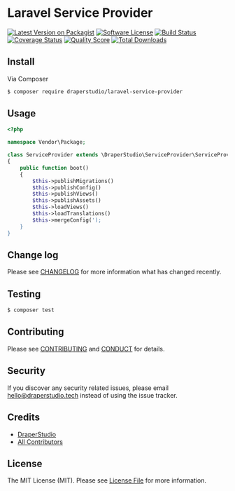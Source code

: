 # Laravel Service Provider

[![Latest Version on Packagist][ico-version]][link-packagist]
[![Software License][ico-license]](LICENSE.md)
[![Build Status][ico-travis]][link-travis]
[![Coverage Status][ico-scrutinizer]][link-scrutinizer]
[![Quality Score][ico-code-quality]][link-code-quality]
[![Total Downloads][ico-downloads]][link-downloads]

## Install

Via Composer

``` bash
$ composer require draperstudio/laravel-service-provider
```

## Usage

``` php
<?php

namespace Vendor\Package;

class ServiceProvider extends \DraperStudio\ServiceProvider\ServiceProvider
{
    public function boot()
    {
        $this->publishMigrations()
        $this->publishConfig()
        $this->publishViews()
        $this->publishAssets()
        $this->loadViews()
        $this->loadTranslations()
        $this->mergeConfig(');
    }
}
```

## Change log

Please see [CHANGELOG](CHANGELOG.md) for more information what has changed recently.

## Testing

``` bash
$ composer test
```

## Contributing

Please see [CONTRIBUTING](.github/CONTRIBUTING.md) and [CONDUCT](CONDUCT.md) for details.

## Security

If you discover any security related issues, please email hello@draperstudio.tech instead of using the issue tracker.

## Credits

- [DraperStudio][link-author]
- [All Contributors][link-contributors]

## License

The MIT License (MIT). Please see [License File](LICENSE.md) for more information.

[ico-version]: https://img.shields.io/packagist/v/DraperStudio/laravel-service-provider.svg?style=flat-square
[ico-license]: https://img.shields.io/badge/license-MIT-brightgreen.svg?style=flat-square
[ico-travis]: https://img.shields.io/travis/DraperStudio/Laravel-Service-Provider/master.svg?style=flat-square
[ico-scrutinizer]: https://img.shields.io/scrutinizer/coverage/g/DraperStudio/laravel-service-provider.svg?style=flat-square
[ico-code-quality]: https://img.shields.io/scrutinizer/g/DraperStudio/laravel-service-provider.svg?style=flat-square
[ico-downloads]: https://img.shields.io/packagist/dt/DraperStudio/laravel-service-provider.svg?style=flat-square

[link-packagist]: https://packagist.org/packages/DraperStudio/laravel-service-provider
[link-travis]: https://travis-ci.org/DraperStudio/Laravel-Service-Provider
[link-scrutinizer]: https://scrutinizer-ci.com/g/DraperStudio/laravel-service-provider/code-structure
[link-code-quality]: https://scrutinizer-ci.com/g/DraperStudio/laravel-service-provider
[link-downloads]: https://packagist.org/packages/DraperStudio/laravel-service-provider
[link-author]: https://github.com/DraperStudio
[link-contributors]: ../../contributors
